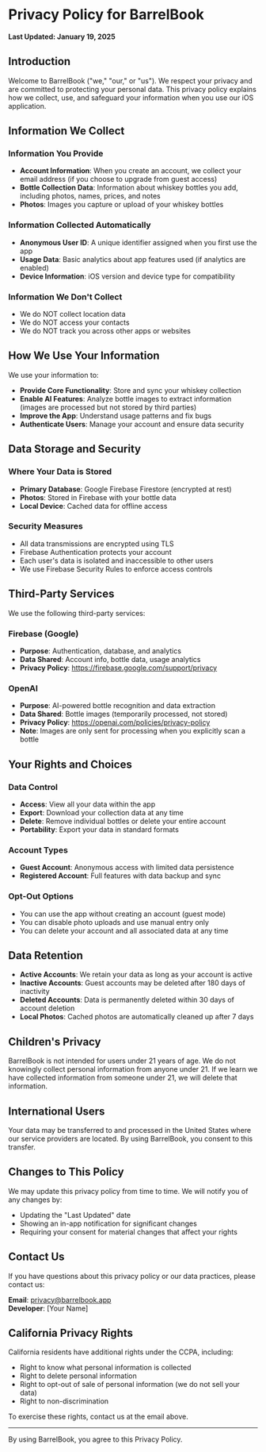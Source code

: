 # Privacy Policy for BarrelBook

**Last Updated: January 19, 2025**

## Introduction

Welcome to BarrelBook ("we," "our," or "us"). We respect your privacy and are committed to protecting your personal data. This privacy policy explains how we collect, use, and safeguard your information when you use our iOS application.

## Information We Collect

### Information You Provide
- **Account Information**: When you create an account, we collect your email address (if you choose to upgrade from guest access)
- **Bottle Collection Data**: Information about whiskey bottles you add, including photos, names, prices, and notes
- **Photos**: Images you capture or upload of your whiskey bottles

### Information Collected Automatically
- **Anonymous User ID**: A unique identifier assigned when you first use the app
- **Usage Data**: Basic analytics about app features used (if analytics are enabled)
- **Device Information**: iOS version and device type for compatibility

### Information We Don't Collect
- We do NOT collect location data
- We do NOT access your contacts
- We do NOT track you across other apps or websites

## How We Use Your Information

We use your information to:
- **Provide Core Functionality**: Store and sync your whiskey collection
- **Enable AI Features**: Analyze bottle images to extract information (images are processed but not stored by third parties)
- **Improve the App**: Understand usage patterns and fix bugs
- **Authenticate Users**: Manage your account and ensure data security

## Data Storage and Security

### Where Your Data is Stored
- **Primary Database**: Google Firebase Firestore (encrypted at rest)
- **Photos**: Stored in Firebase with your bottle data
- **Local Device**: Cached data for offline access

### Security Measures
- All data transmissions are encrypted using TLS
- Firebase Authentication protects your account
- Each user's data is isolated and inaccessible to other users
- We use Firebase Security Rules to enforce access controls

## Third-Party Services

We use the following third-party services:

### Firebase (Google)
- **Purpose**: Authentication, database, and analytics
- **Data Shared**: Account info, bottle data, usage analytics
- **Privacy Policy**: https://firebase.google.com/support/privacy

### OpenAI
- **Purpose**: AI-powered bottle recognition and data extraction
- **Data Shared**: Bottle images (temporarily processed, not stored)
- **Privacy Policy**: https://openai.com/policies/privacy-policy
- **Note**: Images are only sent for processing when you explicitly scan a bottle

## Your Rights and Choices

### Data Control
- **Access**: View all your data within the app
- **Export**: Download your collection data at any time
- **Delete**: Remove individual bottles or delete your entire account
- **Portability**: Export your data in standard formats

### Account Types
- **Guest Account**: Anonymous access with limited data persistence
- **Registered Account**: Full features with data backup and sync

### Opt-Out Options
- You can use the app without creating an account (guest mode)
- You can disable photo uploads and use manual entry only
- You can delete your account and all associated data at any time

## Data Retention

- **Active Accounts**: We retain your data as long as your account is active
- **Inactive Accounts**: Guest accounts may be deleted after 180 days of inactivity
- **Deleted Accounts**: Data is permanently deleted within 30 days of account deletion
- **Local Photos**: Cached photos are automatically cleaned up after 7 days

## Children's Privacy

BarrelBook is not intended for users under 21 years of age. We do not knowingly collect personal information from anyone under 21. If we learn we have collected information from someone under 21, we will delete that information.

## International Users

Your data may be transferred to and processed in the United States where our service providers are located. By using BarrelBook, you consent to this transfer.

## Changes to This Policy

We may update this privacy policy from time to time. We will notify you of any changes by:
- Updating the "Last Updated" date
- Showing an in-app notification for significant changes
- Requiring your consent for material changes that affect your rights

## Contact Us

If you have questions about this privacy policy or our data practices, please contact us:

**Email**: privacy@barrelbook.app  
**Developer**: [Your Name]

## California Privacy Rights

California residents have additional rights under the CCPA, including:
- Right to know what personal information is collected
- Right to delete personal information
- Right to opt-out of sale of personal information (we do not sell your data)
- Right to non-discrimination

To exercise these rights, contact us at the email above.

---

By using BarrelBook, you agree to this Privacy Policy.